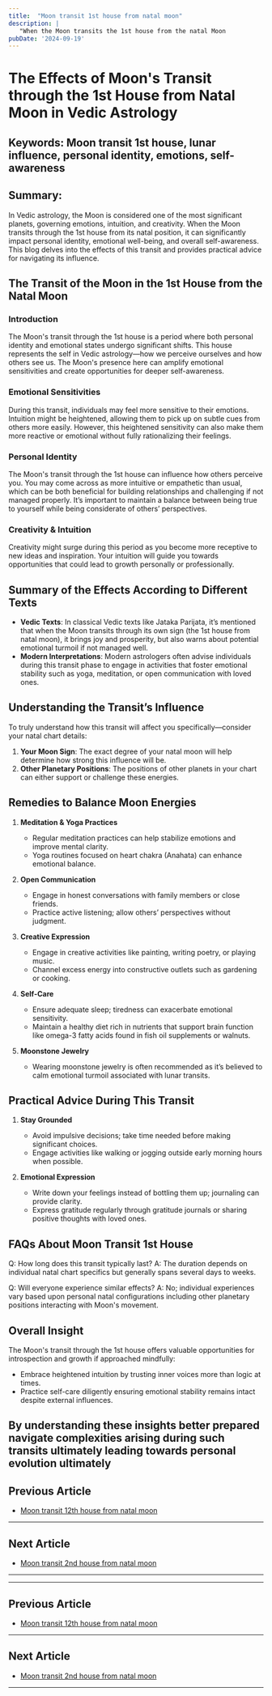 ```yaml
---
title:  "Moon transit 1st house from natal moon"
description: |
   "When the Moon transits the 1st house from the natal Moon
pubDate: '2024-09-19'
---
```


# The Effects of Moon's Transit through the 1st House from Natal Moon in Vedic Astrology

## Keywords: Moon transit 1st house, lunar influence, personal identity, emotions, self-awareness

## Summary:
In Vedic astrology, the Moon is considered one of the most significant planets, governing emotions, intuition, and creativity. When the Moon transits through the 1st house from its natal position, it can significantly impact personal identity, emotional well-being, and overall self-awareness. This blog delves into the effects of this transit and provides practical advice for navigating its influence.

## The Transit of the Moon in the 1st House from the Natal Moon

### **Introduction**
The Moon's transit through the 1st house is a period where both personal identity and emotional states undergo significant shifts. This house represents the self in Vedic astrology—how we perceive ourselves and how others see us. The Moon's presence here can amplify emotional sensitivities and create opportunities for deeper self-awareness.

### **Emotional Sensitivities**
During this transit, individuals may feel more sensitive to their emotions. Intuition might be heightened, allowing them to pick up on subtle cues from others more easily. However, this heightened sensitivity can also make them more reactive or emotional without fully rationalizing their feelings.

### **Personal Identity**
The Moon's transit through the 1st house can influence how others perceive you. You may come across as more intuitive or empathetic than usual, which can be both beneficial for building relationships and challenging if not managed properly. It’s important to maintain a balance between being true to yourself while being considerate of others’ perspectives.

### **Creativity & Intuition**
Creativity might surge during this period as you become more receptive to new ideas and inspiration. Your intuition will guide you towards opportunities that could lead to growth personally or professionally.

## Summary of the Effects According to Different Texts

* **Vedic Texts**: In classical Vedic texts like Jataka Parijata, it’s mentioned that when the Moon transits through its own sign (the 1st house from natal moon), it brings joy and prosperity, but also warns about potential emotional turmoil if not managed well.
* **Modern Interpretations**: Modern astrologers often advise individuals during this transit phase to engage in activities that foster emotional stability such as yoga, meditation, or open communication with loved ones.

## Understanding the Transit’s Influence

To truly understand how this transit will affect you specifically—consider your natal chart details:
1. **Your Moon Sign**: The exact degree of your natal moon will help determine how strong this influence will be.
2. **Other Planetary Positions**: The positions of other planets in your chart can either support or challenge these energies.

## Remedies to Balance Moon Energies

1. **Meditation & Yoga Practices**
   - Regular meditation practices can help stabilize emotions and improve mental clarity.
   - Yoga routines focused on heart chakra (Anahata) can enhance emotional balance.

2. **Open Communication**
   - Engage in honest conversations with family members or close friends.
   - Practice active listening; allow others’ perspectives without judgment.

3. **Creative Expression**
   - Engage in creative activities like painting, writing poetry, or playing music.
   - Channel excess energy into constructive outlets such as gardening or cooking.

4. **Self-Care**
   - Ensure adequate sleep; tiredness can exacerbate emotional sensitivity.
   - Maintain a healthy diet rich in nutrients that support brain function like omega-3 fatty acids found in fish oil supplements or walnuts.

5. **Moonstone Jewelry**
   - Wearing moonstone jewelry is often recommended as it’s believed to calm emotional turmoil associated with lunar transits.


## Practical Advice During This Transit

1. **Stay Grounded**
    * Avoid impulsive decisions; take time needed before making significant choices.
    * Engage activities like walking or jogging outside early morning hours when possible.

2. **Emotional Expression**
    * Write down your feelings instead of bottling them up; journaling can provide clarity.
    * Express gratitude regularly through gratitude journals or sharing positive thoughts with loved ones.


## FAQs About Moon Transit 1st House

Q: How long does this transit typically last?
A: The duration depends on individual natal chart specifics but generally spans several days to weeks.

Q: Will everyone experience similar effects?
A: No; individual experiences vary based upon personal natal configurations including other planetary positions interacting with Moon's movement.


## Overall Insight

The Moon's transit through the 1st house offers valuable opportunities for introspection and growth if approached mindfully:
- Embrace heightened intuition by trusting inner voices more than logic at times.
- Practice self-care diligently ensuring emotional stability remains intact despite external influences.


By understanding these insights better prepared navigate complexities arising during such transits ultimately leading towards personal evolution ultimately
---

## Previous Article
- [Moon transit 12th house from natal moon](200112_Moon_transit_12th_house_from_natal_moon.md)

---

## Next Article
- [Moon transit 2nd house from natal moon](200102_Moon_transit_2nd_house_from_natal_moon.md)

---
---

## Previous Article
- [Moon transit 12th house from natal moon](200112_Moon_transit_12th_house_from_natal_moon.md)

---

## Next Article
- [Moon transit 2nd house from natal moon](200102_Moon_transit_2nd_house_from_natal_moon.md)

---
